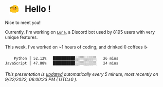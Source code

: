 <h1>   <img src="./spoinky.gif" style="vertical-align:middle;" width="30px">   Hello ! </h1>

Nice to meet you!

Currently, I'm working on <a href='https://github.com/Asgarrrr/Luna'>`Luna`</a>, a Discord bot used by 8195 users with very unique features.

This week, I've worked on ~1 hours of coding, and drinked 0 coffees ☕

```
    Python │ 52.12%   ██████████░░░░░░░░░░   26 mins
JavaScript │ 47.88%   ██████████░░░░░░░░░░   24 mins
```

###### This presentation is [updated](https://github.com/Asgarrrr) automatically every 5 minute, most recently on 9/22/2022, 06:00:23 PM ( UTC±0 ).
